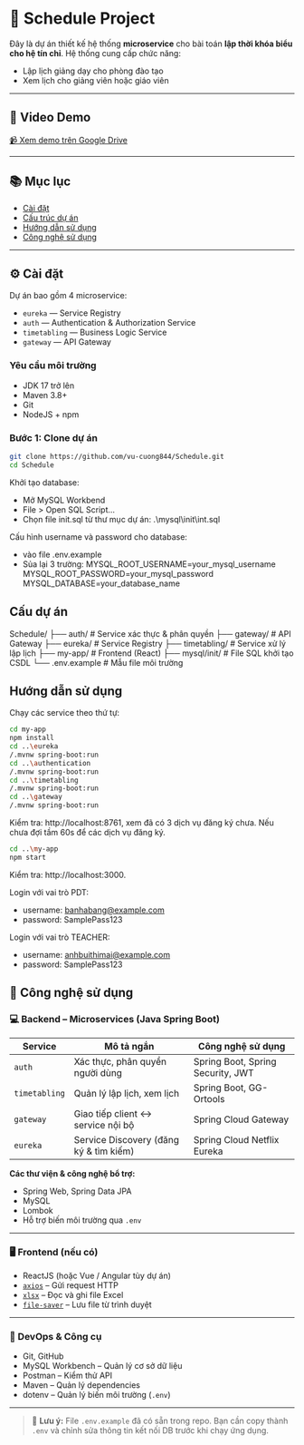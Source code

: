 # 📅 Schedule Project

Đây là dự án thiết kế hệ thống **microservice** cho bài toán **lập thời khóa biểu cho hệ tín chỉ**. Hệ thống cung cấp chức năng:

- Lập lịch giảng dạy cho phòng đào tạo
- Xem lịch cho giảng viên hoặc giáo viên

---

## 🎥 Video Demo

[📹 Xem demo trên Google Drive](https://drive.google.com/file/d/1iW8o2BGfQ0uHuMs9WwFCVBnW0owFO7AD/view?usp=drive_link)

---

## 📚 Mục lục

- [Cài đặt](#cài-đặt)
- [Cấu trúc dự án](#cấu-trúc-dự-án)
- [Hướng dẫn sử dụng](#hướng-dẫn-sử-dụng)
- [Công nghệ sử dụng](#công-nghệ-sử-dụng)

---

## ⚙️ Cài đặt

Dự án bao gồm 4 microservice:

- `eureka` — Service Registry
- `auth` — Authentication & Authorization Service
- `timetabling` — Business Logic Service
- `gateway` — API Gateway

### Yêu cầu môi trường

- JDK 17 trở lên  
- Maven 3.8+  
- Git  
- NodeJS + npm  

### Bước 1: Clone dự án

```bash
git clone https://github.com/vu-cuong844/Schedule.git
cd Schedule
```
Khởi tạo database:
- Mở MySQL Workbend
- File > Open SQL Script...
- Chọn file init.sql từ thư mục dự án: .\mysql\init\int.sql

Cấu hình username và password cho database:
- vào file .env.example
- Sủa lại 3 trường: 
    MYSQL_ROOT_USERNAME=your_mysql_username
    MYSQL_ROOT_PASSWORD=your_mysql_password
    MYSQL_DATABASE=your_database_name


## Cấu dự án

Schedule/
├── auth/            # Service xác thực & phân quyền
├── gateway/         # API Gateway
├── eureka/          # Service Registry
├── timetabling/     # Service xử lý lập lịch
├── my-app/          # Frontend (React)
├── mysql/init/      # File SQL khởi tạo CSDL
└── .env.example     # Mẫu file môi trường

## Hướng dẫn sử dụng

Chạy các service theo thứ tự:
```bash
cd my-app
npm install
cd ..\eureka
/.mvnw spring-boot:run
cd ..\authentication
/.mvnw spring-boot:run
cd ..\timetabling
/.mvnw spring-boot:run
cd ..\gateway
/.mvnw spring-boot:run
```

Kiểm tra: http://localhost:8761, xem đã có 3 dịch vụ đăng ký chưa. Nếu chưa đợi tầm 60s để các dịch vụ đăng ký.

```bash
cd ..\my-app
npm start
```
Kiểm tra: http://localhost:3000.

Login với vai trò PDT:
- username: banhabang@example.com
- password: SamplePass123

Login với vai trò TEACHER:
- username: anhbuithimai@example.com
- password: SamplePass123


## 🧰 Công nghệ sử dụng

### 💻 Backend – Microservices (Java Spring Boot)

| Service     | Mô tả ngắn                          | Công nghệ sử dụng                         |
|-------------|-------------------------------------|-------------------------------------------|
| `auth`      | Xác thực, phân quyền người dùng     | Spring Boot, Spring Security, JWT         |
| `timetabling`  | Quản lý lập lịch, xem lịch  | Spring Boot, GG-Ortools             |
| `gateway`   | Giao tiếp client ↔ service nội bộ   | Spring Cloud Gateway                      |
| `eureka`    | Service Discovery (đăng ký & tìm kiếm) | Spring Cloud Netflix Eureka           |

**Các thư viện & công nghệ bổ trợ:**

- Spring Web, Spring Data JPA
- MySQL
- Lombok
- Hỗ trợ biến môi trường qua `.env`

---

### 🖥️ Frontend (nếu có)

- ReactJS (hoặc Vue / Angular tùy dự án)
- [`axios`](https://www.npmjs.com/package/axios) – Gửi request HTTP
- [`xlsx`](https://www.npmjs.com/package/xlsx) – Đọc và ghi file Excel
- [`file-saver`](https://www.npmjs.com/package/file-saver) – Lưu file từ trình duyệt
---

### 🔧 DevOps & Công cụ

- Git, GitHub
- MySQL Workbench – Quản lý cơ sở dữ liệu
- Postman – Kiểm thử API
- Maven – Quản lý dependencies
- dotenv – Quản lý biến môi trường (`.env`)

---

> 📌 **Lưu ý:** File `.env.example` đã có sẵn trong repo. Bạn cần copy thành `.env` và chỉnh sửa thông tin kết nối DB trước khi chạy ứng dụng.




